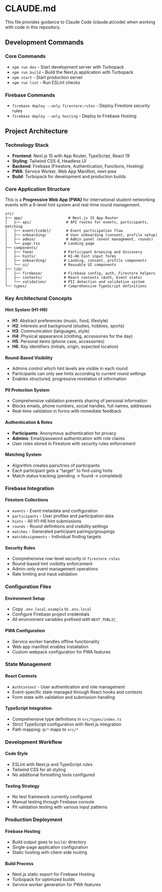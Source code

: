 # CLAUDE.md

This file provides guidance to Claude Code (claude.ai/code) when working with code in this repository.

## Development Commands

### Core Commands
- `npm run dev` - Start development server with Turbopack
- `npm run build` - Build the Next.js application with Turbopack
- `npm start` - Start production server
- `npm run lint` - Run ESLint checks

### Firebase Commands
- `firebase deploy --only firestore:rules` - Deploy Firestore security rules
- `firebase deploy --only hosting` - Deploy to Firebase Hosting

## Project Architecture

### Technology Stack
- **Frontend**: Next.js 15 with App Router, TypeScript, React 19
- **Styling**: Tailwind CSS 4, Headless UI
- **Backend**: Firebase (Firestore, Authentication, Functions, Hosting)
- **PWA**: Service Worker, Web App Manifest, next-pwa
- **Build**: Turbopack for development and production builds

### Core Application Structure

This is a **Progressive Web App (PWA)** for international student networking events with a 6-level hint system and real-time round management.

```
src/
├── app/                     # Next.js 15 App Router
│   ├── api/                # API routes for events, participants, matching
│   ├── event/[code]/       # Event participation flow
│   ├── onboarding/         # User onboarding (consent, profile setup)
│   ├── admin/              # Admin panel (event management, rounds)
│   └── page.tsx           # Landing page
├── components/
│   ├── feed/              # Participant browsing and discovery
│   ├── hints/             # H1-H6 hint input forms
│   ├── onboarding/        # Landing, consent, profile components
│   └── ui/                # Reusable UI components
├── lib/
│   ├── firebase/          # Firebase config, auth, Firestore helpers
│   ├── contexts/          # React contexts (Auth, Event state)
│   └── validation/        # PII detection and validation system
└── types/                 # Comprehensive TypeScript definitions
```

### Key Architectural Concepts

#### Hint System (H1-H6)
- **H1**: Abstract preferences (music, food, lifestyle)
- **H2**: Interests and background (studies, hobbies, sports)
- **H3**: Communication (languages, style)
- **H4**: Physical appearance (clothing, accessories for the day)
- **H5**: Personal items (phone case, accessories)
- **H6**: Key identifiers (initials, origin, expected location)

#### Round-Based Visibility
- Admins control which hint levels are visible in each round
- Participants can only see hints according to current round settings
- Enables structured, progressive revelation of information

#### PII Protection System
- Comprehensive validation prevents sharing of personal information
- Blocks emails, phone numbers, social handles, full names, addresses
- Real-time validation in forms with immediate feedback

#### Authentication & Roles
- **Participants**: Anonymous authentication for privacy
- **Admins**: Email/password authentication with role claims
- User roles stored in Firestore with security rules enforcement

#### Matching System
- Algorithm creates pairs/trios of participants
- Each participant gets a "target" to find using hints
- Match status tracking (pending → found → completed)

### Firebase Integration

#### Firestore Collections
- `events` - Event metadata and configuration
- `participants` - User profiles and participation data
- `hints` - All H1-H6 hint submissions
- `rounds` - Round definitions and visibility settings
- `matches` - Generated participant pairings/groupings
- `matchAssignments` - Individual finding targets

#### Security Rules
- Comprehensive row-level security in `firestore.rules`
- Round-based hint visibility enforcement
- Admin-only event management operations
- Rate limiting and input validation

### Configuration Files

#### Environment Setup
- Copy `.env.local.example` to `.env.local`
- Configure Firebase project credentials
- All environment variables prefixed with `NEXT_PUBLIC_`

#### PWA Configuration
- Service worker handles offline functionality
- Web app manifest enables installation
- Custom webpack configuration for PWA features

### State Management

#### React Contexts
- `AuthContext` - User authentication and role management
- Event-specific state managed through React hooks and contexts
- Form state with validation and submission handling

#### TypeScript Integration
- Comprehensive type definitions in `src/types/index.ts`
- Strict TypeScript configuration with Next.js integration
- Path mapping: `@/*` maps to `src/*`

### Development Workflow

#### Code Style
- ESLint with Next.js and TypeScript rules
- Tailwind CSS for all styling
- No additional formatting tools configured

#### Testing Strategy
- No test framework currently configured
- Manual testing through Firebase console
- PII validation testing with various input patterns

### Production Deployment

#### Firebase Hosting
- Build output goes to `build/` directory
- Single-page application configuration
- Static hosting with client-side routing

#### Build Process
- Next.js static export for Firebase Hosting
- Turbopack for optimized builds
- Service worker generation for PWA features